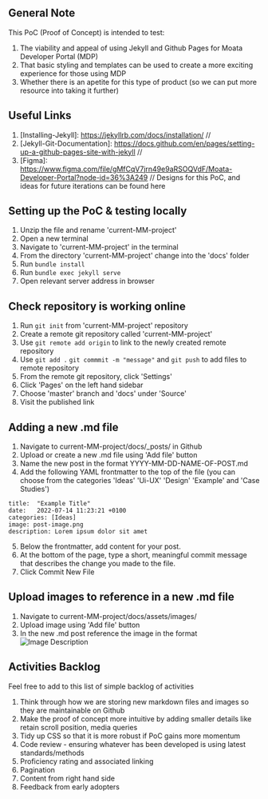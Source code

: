 ## General Note 

This PoC (Proof of Concept) is intended to test:
1. The viability and appeal of using Jekyll and Github Pages for Moata Developer Portal (MDP)
2. That basic styling and templates can be used to create a more exciting experience for those using MDP
3. Whether there is an apetite for this type of product (so we can put more resource into taking it further)

## Useful Links 

1. [Installing-Jekyll]: https://jekyllrb.com/docs/installation/ //
2. [Jekyll-Git-Documentation]: https://docs.github.com/en/pages/setting-up-a-github-pages-site-with-jekyll //
3. [Figma]: https://www.figma.com/file/gMfCqV7jrn49e9aRSOQVdF/Moata-Developer-Portal?node-id=36%3A249 // Designs for this PoC, and ideas for future iterations can be found here 

## Setting up the PoC & testing locally

1. Unzip the file and rename 'current-MM-project'
2. Open a new terminal 
3. Navigate to 'current-MM-project' in the terminal
4. From the directory 'current-MM-project' change into the 'docs' folder
5. Run `bundle install`
6. Run `bundle exec jekyll serve`
7. Open relevant server address in browser

## Check repository is working online 

1. Run `git init` from 'current-MM-project' repository
2. Create a remote git repository called 'current-MM-project' 
3. Use `git remote add origin` to link to the newly created remote repository 
4. Use `git add .` `git commmit -m "message"` and `git push` to add files to remote repository 
5. From the remote git repository, click 'Settings'
6. Click 'Pages' on the left hand sidebar 
7. Choose 'master' branch and 'docs' under 'Source' 
8. Visit the published link

## Adding a new .md file 

1. Navigate to current-MM-project/docs/_posts/ in Github
2. Upload or create a new .md file using 'Add file' button 
3. Name the new post in the format YYYY-MM-DD-NAME-OF-POST.md
4. Add the following YAML frontmatter to the top of the file (you can choose from the categories 'Ideas' 'Ui-UX' 'Design' 'Example' and 'Case Studies')

```layout: post  
title:  "Example Title"  
date:   2022-07-14 11:23:21 +0100  
categories: [Ideas]  
image: post-image.png  
description: Lorem ipsum dolor sit amet
```

5. Below the frontmatter, add content for your post.
6. At the bottom of the page, type a short, meaningful commit message that describes the change you made to the file.
7. Click Commit New File

## Upload images to reference in a new .md file

1. Navigate to current-MM-project/docs/assets/images/
2. Upload image using 'Add file' button
3. In the new .md post reference the image in the format ![Image Description]({{site.baseurl}}/assets/images/async-py.png "Image Description")

## Activities Backlog 

Feel free to add to this list of simple backlog of activities 

1. Think through how we are storing new markdown files and images so they are maintainable on Github
2. Make the proof of concept more intuitive by adding smaller details like retain scroll position, media queries
3. Tidy up CSS so that it is more robust if PoC gains more momentum 
4. Code review - ensuring whatever has been developed is using latest standards/methods
5. Proficiency rating and associated linking
6. Pagination
7. Content from right hand side
8. Feedback from early adopters